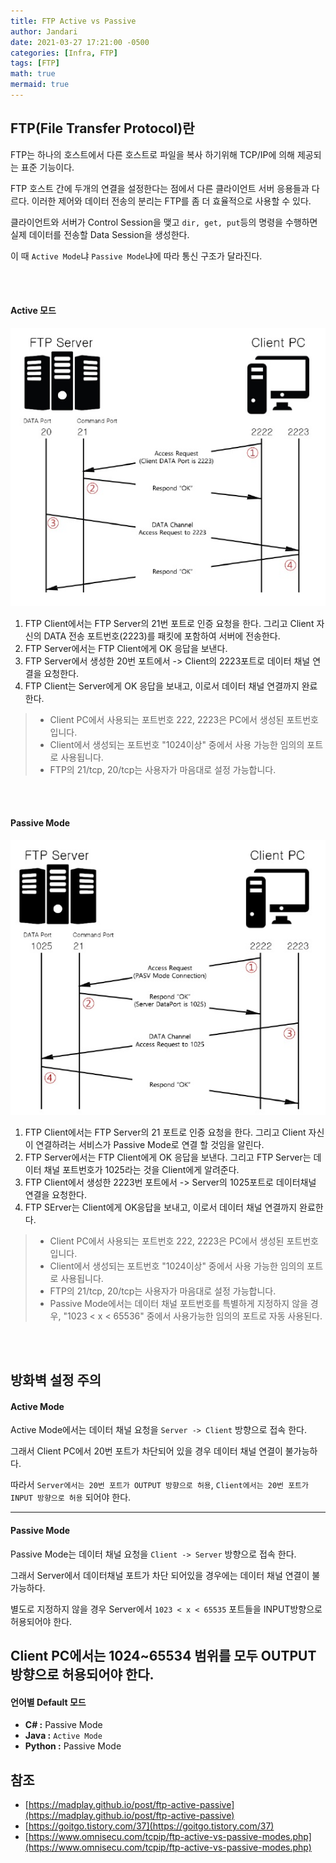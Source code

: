 ```yaml
---
title: FTP Active vs Passive
author: Jandari
date: 2021-03-27 17:21:00 -0500
categories: [Infra, FTP]
tags: [FTP]
math: true
mermaid: true
---
```


## FTP(File Transfer Protocol)란

FTP는 하나의 호스트에서 다른 호스트로 파일을 복사 하기위해 TCP/IP에 의해 제공되는 표준 기능이다.

FTP 호스트 간에 두개의 연결을 설정한다는 점에서 다른 클라이언트 서버 응용들과 다르다. 이러한 제어와 데이터 전송의 분리는 FTP를 좀 더 효율적으로 사용할 수 있다.

클라이언트와 서버가 Control Session을 맺고 `dir, get, put`등의 명령을 수행하면 실제 데이터를 전송할 Data Session을 생성한다.

이 때 `Active Mode`냐 `Passive Mode`냐에 따라 통신 구조가 달라진다.

<br>
<br>

#### Active 모드

![image](/assets/img/post/2022-03-27-ftp/1.jpg)

1. FTP Client에서는 FTP Server의 21번 포트로 인증 요청을 한다. 그리고 Client 자신의 DATA 전송 포트번호(2223)를 패킷에 포함하여 서버에 전송한다.
1. FTP Server에서는 FTP Client에게 OK 응답을 보낸다.
1. FTP Server에서 생성한 20번 포트에서 -> Client의 2223포트로 데이터 채널 연결을 요청한다.
1. FTP Client는 Server에게 OK 응답을 보내고, 이로서 데이터 채널 연결까지 완료한다.

> - Client PC에서 사용되는 포트번호 222, 2223은 PC에서 생성된 포트번호입니다.
> - Client에서 생성되는 포트번호 "1024이상" 중에서 사용 가능한 임의의 포트로 사용됩니다.
> - FTP의 21/tcp, 20/tcp는 사용자가 마음대로 설정 가능합니다.

<br>
<br>

#### Passive Mode

![image](/assets/img/post/2022-03-27-ftp/2.jpg)

1. FTP Client에서는 FTP Server의 21 포트로 인증 요청을 한다. 그리고 Client 자신이 연결하려는 서비스가 Passive Mode로 연결 할 것임을 알린다.
1. FTP Server에서는 FTP Client에게 OK 응답을 보낸다. 그리고 FTP Server는 데이터 채널 포트번호가 1025라는 것을 Client에게 알려준다.
1. FTP Client에서 생성한 2223번 포트에서 -> Server의 1025포트로 데이터채널 연결을 요청한다.
1. FTP SErver는 Client에게 OK응답을 보내고, 이로서 데이터 채널 연결까지 완료한다.

> - Client PC에서 사용되는 포트번호 222, 2223은 PC에서 생성된 포트번호입니다.
> - Client에서 생성되는 포트번호 "1024이상" 중에서 사용 가능한 임의의 포트로 사용됩니다.
> - FTP의 21/tcp, 20/tcp는 사용자가 마음대로 설정 가능합니다.
> - Passive Mode에서는 데이터 채널 포트번호를 특별하게 지정하지 않을 경우, "1023 < x < 65536" 중에서 사용가능한 임의의 포트로 자동 사용된다.

<br>
<br>

## 방화벽 설정 주의
#### Active Mode

Active Mode에서는 데이터 채널 요청을 `Server -> Client` 방향으로 접속 한다.

그래서 Client PC에서 20번 포트가 차단되어 있을 경우 데이터 채널 연결이 불가능하다.

따라서 `Server에서는 20번 포트가 OUTPUT 방향으로 허용`, `Client에서는 20번 포트가 INPUT 방향으로 허용` 되어야 한다.

----

#### Passive Mode


Passive Mode는 데이터 채널 요청을 `Client -> Server` 방향으로 접속 한다.

그래서 Server에서 데이터채널 포트가 차단 되어있을 경우에는 데이터 채널 연결이 불가능하다.

별도로 지정하지 않을 경우 Server에서 `1023 < x < 65535` 포트들을 INPUT방향으로 허용되어야 한다.

Client PC에서는 1024~65534 범위를 모두 OUTPUT 방향으로 허용되어야 한다.
----

#### 언어별 Default 모드
- **C# :** Passive Mode
- **Java :** `Active Mode`
- **Python :** Passive Mode

## 참조
* [https://madplay.github.io/post/ftp-active-passive](https://madplay.github.io/post/ftp-active-passive)
* [https://goitgo.tistory.com/37](https://goitgo.tistory.com/37)
* [https://www.omnisecu.com/tcpip/ftp-active-vs-passive-modes.php](https://www.omnisecu.com/tcpip/ftp-active-vs-passive-modes.php)
